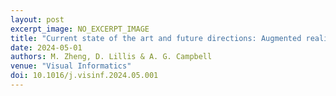 ```yaml
---
layout: post
excerpt_image: NO_EXCERPT_IMAGE
title: "Current state of the art and future directions: Augmented reality data visualization to support decision-making"
date: 2024-05-01
authors: M. Zheng, D. Lillis & A. G. Campbell
venue: "Visual Informatics"
doi: 10.1016/j.visinf.2024.05.001
---
```



